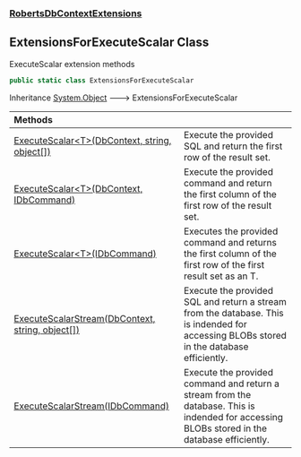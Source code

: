 ### [RobertsDbContextExtensions](RobertsDbContextExtensions 'RobertsDbContextExtensions')
## ExtensionsForExecuteScalar Class
ExecuteScalar extension methods 
```csharp
public static class ExtensionsForExecuteScalar
```

Inheritance [System.Object](https://docs.microsoft.com/en-us/dotnet/api/System.Object 'System.Object') &#129106; ExtensionsForExecuteScalar  

| Methods | |
| :--- | :--- |
| [ExecuteScalar&lt;T&gt;(DbContext, string, object[])](ExtensionsForExecuteScalar_ExecuteScalar_T_(DbContext_string_object__) 'RobertsDbContextExtensions.ExtensionsForExecuteScalar.ExecuteScalar&lt;T&gt;(Microsoft.EntityFrameworkCore.DbContext, string, object[])') | Execute the provided SQL and return the first row of the result set.  |
| [ExecuteScalar&lt;T&gt;(DbContext, IDbCommand)](ExtensionsForExecuteScalar_ExecuteScalar_T_(DbContext_IDbCommand) 'RobertsDbContextExtensions.ExtensionsForExecuteScalar.ExecuteScalar&lt;T&gt;(Microsoft.EntityFrameworkCore.DbContext, System.Data.IDbCommand)') | Execute the provided command and return the first column of the first row of the result set.  |
| [ExecuteScalar&lt;T&gt;(IDbCommand)](ExtensionsForExecuteScalar_ExecuteScalar_T_(IDbCommand) 'RobertsDbContextExtensions.ExtensionsForExecuteScalar.ExecuteScalar&lt;T&gt;(System.Data.IDbCommand)') | Executes the provided command and returns the first column of the first row of the first result set as an T.  |
| [ExecuteScalarStream(DbContext, string, object[])](ExtensionsForExecuteScalar_ExecuteScalarStream(DbContext_string_object__) 'RobertsDbContextExtensions.ExtensionsForExecuteScalar.ExecuteScalarStream(Microsoft.EntityFrameworkCore.DbContext, string, object[])') | Execute the provided SQL and return a stream from the database. This is indended for accessing BLOBs stored in the database efficiently.  |
| [ExecuteScalarStream(IDbCommand)](ExtensionsForExecuteScalar_ExecuteScalarStream(IDbCommand) 'RobertsDbContextExtensions.ExtensionsForExecuteScalar.ExecuteScalarStream(System.Data.IDbCommand)') | Execute the provided command and return a stream from the database. This is indended for accessing BLOBs stored in the database efficiently.  |
